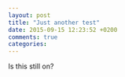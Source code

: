 ```yaml
---
layout: post
title: "Just another test"
date: 2015-09-15 12:23:52 +0200
comments: true
categories: 
---
```

Is this still on?
